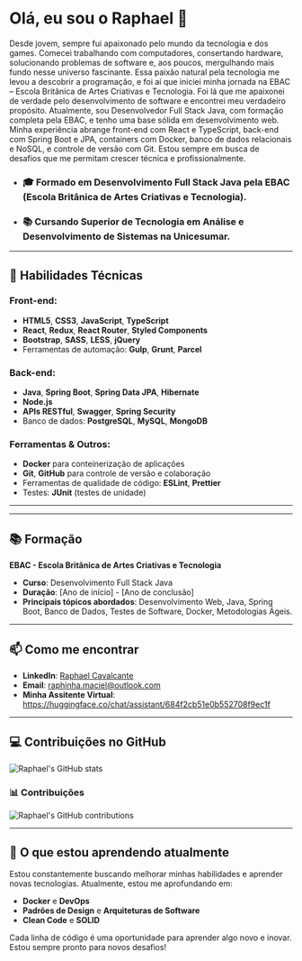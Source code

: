 # Olá, eu sou o Raphael 👋

Desde jovem, sempre fui apaixonado pelo mundo da tecnologia e dos games. Comecei trabalhando com computadores, consertando hardware, solucionando problemas de software e, aos poucos, mergulhando mais fundo nesse universo fascinante. Essa paixão natural pela tecnologia me levou a descobrir a programação, e foi aí que iniciei minha jornada na EBAC – Escola Britânica de Artes Criativas e Tecnologia. Foi lá que me apaixonei de verdade pelo desenvolvimento de software e encontrei meu verdadeiro propósito.
Atualmente, sou Desenvolvedor Full Stack Java, com formação completa pela EBAC, e tenho uma base sólida em desenvolvimento web. Minha experiência abrange front-end com React e TypeScript, back-end com Spring Boot e JPA, containers com Docker, banco de dados relacionais e NoSQL, e controle de versão com Git. Estou sempre em busca de desafios que me permitam crescer técnica e profissionalmente.
- ### 🎓 Formado em Desenvolvimento Full Stack Java pela EBAC (Escola Britânica de Artes Criativas e Tecnologia).
- ### 📚 Cursando Superior de Tecnologia em Análise e Desenvolvimento de Sistemas na Unicesumar. 


---

## 🔧 Habilidades Técnicas

### Front-end:
- **HTML5**, **CSS3**, **JavaScript**, **TypeScript**
- **React**, **Redux**, **React Router**, **Styled Components**
- **Bootstrap**, **SASS**, **LESS**, **jQuery**
- Ferramentas de automação: **Gulp**, **Grunt**, **Parcel**

### Back-end:
- **Java**, **Spring Boot**, **Spring Data JPA**, **Hibernate**
- **Node.js**
- **APIs RESTful**, **Swagger**, **Spring Security**
- Banco de dados: **PostgreSQL**, **MySQL**, **MongoDB**

### Ferramentas & Outros:
- **Docker** para conteinerização de aplicações
- **Git**, **GitHub** para controle de versão e colaboração
- Ferramentas de qualidade de código: **ESLint**, **Prettier**
- Testes: **JUnit** (testes de unidade)

---

---

## 📚 Formação

**EBAC - Escola Britânica de Artes Criativas e Tecnologia**  
- **Curso**: Desenvolvimento Full Stack Java  
- **Duração**: [Ano de início] - [Ano de conclusão]  
- **Principais tópicos abordados**: Desenvolvimento Web, Java, Spring Boot, Banco de Dados, Testes de Software, Docker, Metodologias Ágeis.

---

## 📫 Como me encontrar

- **LinkedIn**: [Raphael Cavalcante](https://www.linkedin.com/in/developercavalcante/)
- **Email**: raphinha.maciel@outlook.com
- **Minha Assitente Virtual**: https://huggingface.co/chat/assistant/684f2cb51e0b552708f9ec1f

---

## 💻 Contribuições no GitHub

![Raphael's GitHub stats](https://github-readme-stats.vercel.app/api?username=Raphanike&show_icons=true&theme=dracula&include_all_commits=true&count_private=true)

### 📊 Contribuições
![Raphael's GitHub contributions](https://github-readme-streak-stats.herokuapp.com/?user=Raphanike&theme=dracula)

---

## 🌱 O que estou aprendendo atualmente

Estou constantemente buscando melhorar minhas habilidades e aprender novas tecnologias. Atualmente, estou me aprofundando em:

- **Docker** e **DevOps**
- **Padrões de Design** e **Arquiteturas de Software**
- **Clean Code** e **SOLID**

Cada linha de código é uma oportunidade para aprender algo novo e inovar. Estou sempre pronto para novos desafios!
